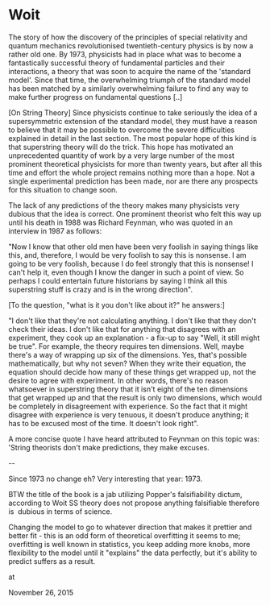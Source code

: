 # Woit
The story of how the discovery of the principles of special relativity and quantum mechanics revolutionised twentieth-century physics is by now a rather old one. By 1973, physicists had in place what was to become a fantastically successful theory of fundamental particles and their interactions, a theory that was soon to acquire the name of the 'standard model'. Since that time, the overwhelming triumph of the standard model has been matched by a similarly overwhelming failure to find any way to make further progress on fundamental questions [..]

[On String Theory] Since physicists continue to take seriously the idea of a supersymmetric extension of the standard model, they must have a reason to believe that it may be possible to overcome the severe difficulties explained in detail in the last section. The most popular hope of this kind is that superstring theory will do the trick. This hope has motivated an unprecedented quantity of work by a very large number of the most prominent theoretical physicists for more than twenty years, but after all this time and effort the whole project remains nothing more than a hope. Not a single experimental prediction has been made, nor are there any prospects for this situation to change soon.

The lack of any predictions of the theory makes many physicists very dubious that the idea is correct. One prominent theorist who felt this way up until his death in 1988 was Richard Feynman, who was quoted in an interview in 1987 as follows:

"Now I know that other old men have been very foolish in saying things like this, and, therefore, I would be very foolish to say this is nonsense. I am going to be very foolish, because I do feel strongly that this is nonsense! I can't help it, even though I know the danger in such a point of view. So perhaps I could entertain future historians by saying I think all this superstring stuff is crazy and is in the wrong direction".

[To the question, "what is it you don't like about it?" he answers:]

"I don't like that they're not calculating anything. I don't like that they don't check their ideas. I don't like that for anything that disagrees with an experiment, they cook up an explanation - a fix-up to say "Well, it still might be true". For example, the theory requires ten dimensions. Well, maybe there's a way of wrapping up six of the dimensions. Yes, that's possible mathematically, but why not seven? When they write their equation, the equation should decide how many of these things get wrapped up, not the desire to agree with experiment. In other words, there's no reason whatsoever in superstring theory that it isn't eight of the ten dimensions that get wrapped up and that the
result is only two dimensions, which would be completely in disagreement with experience. So the fact that it might disagree with experience is very tenuous, it doesn't produce anything; it has to be excused most of the time. It doesn't look right". 

A more concise quote I have heard attributed to Feynman on this topic was: 'String theorists don't make predictions, they make excuses.

--

Since 1973 no change eh? Very interesting that year: 1973. 

BTW the title of the book is a jab utilizing Popper's falsifiability dictum, according to Woit SS theory does not propose anything falsifiable therefore is  dubious in terms of science. 

Changing the model to go to whatever direction that makes it prettier and better fit - this is an odd form of theoretical overfitting it seems to me; overfitting is well known in statistics, you keep adding more knobs, more flexibility to the model until it "explains" the data perfectly, but it's ability to predict suffers as a result. 








at

November 26, 2015















